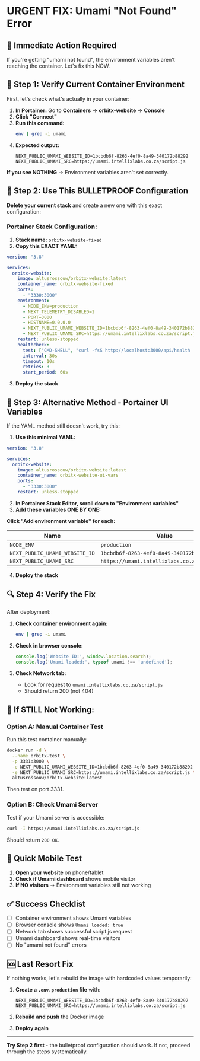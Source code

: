 # URGENT FIX: Umami "Not Found" Error

## 🚨 **Immediate Action Required**

If you're getting "umami not found", the environment variables aren't reaching the container. Let's fix this NOW.

## 🔧 **Step 1: Verify Current Container Environment**

First, let's check what's actually in your container:

1. **In Portainer:** Go to **Containers** → **orbitx-website** → **Console**
2. **Click "Connect"** 
3. **Run this command:**
   ```bash
   env | grep -i umami
   ```
4. **Expected output:**
   ```
   NEXT_PUBLIC_UMAMI_WEBSITE_ID=1bcbdb6f-8263-4ef0-8a49-340172b88292
   NEXT_PUBLIC_UMAMI_SRC=https://umami.intellixlabs.co.za/script.js
   ```

**If you see NOTHING** → Environment variables aren't set correctly.

## 🚀 **Step 2: Use This BULLETPROOF Configuration**

**Delete your current stack** and create a new one with this exact configuration:

### Portainer Stack Configuration:
1. **Stack name:** `orbitx-website-fixed`
2. **Copy this EXACT YAML:**

```yaml
version: "3.8"

services:
  orbitx-website:
    image: altusrossouw/orbitx-website:latest
    container_name: orbitx-website-fixed
    ports:
      - "3330:3000"
    environment:
      - NODE_ENV=production
      - NEXT_TELEMETRY_DISABLED=1
      - PORT=3000
      - HOSTNAME=0.0.0.0
      - NEXT_PUBLIC_UMAMI_WEBSITE_ID=1bcbdb6f-8263-4ef0-8a49-340172b88292
      - NEXT_PUBLIC_UMAMI_SRC=https://umami.intellixlabs.co.za/script.js
    restart: unless-stopped
    healthcheck:
      test: ["CMD-SHELL", "curl -fsS http://localhost:3000/api/health || exit 1"]
      interval: 30s
      timeout: 10s
      retries: 3
      start_period: 60s
```

3. **Deploy the stack**

## 🔧 **Step 3: Alternative Method - Portainer UI Variables**

If the YAML method still doesn't work, try this:

1. **Use this minimal YAML:**
```yaml
version: "3.8"

services:
  orbitx-website:
    image: altusrossouw/orbitx-website:latest
    container_name: orbitx-website-ui-vars
    ports:
      - "3330:3000"
    restart: unless-stopped
```

2. **In Portainer Stack Editor, scroll down to "Environment variables"**
3. **Add these variables ONE BY ONE:**

**Click "Add environment variable" for each:**

| Name | Value |
|------|-------|
| `NODE_ENV` | `production` |
| `NEXT_PUBLIC_UMAMI_WEBSITE_ID` | `1bcbdb6f-8263-4ef0-8a49-340172b88292` |
| `NEXT_PUBLIC_UMAMI_SRC` | `https://umami.intellixlabs.co.za/script.js` |

4. **Deploy the stack**

## 🔍 **Step 4: Verify the Fix**

After deployment:

1. **Check container environment again:**
   ```bash
   env | grep -i umami
   ```

2. **Check in browser console:**
   ```javascript
   console.log('Website ID:', window.location.search);
   console.log('Umami loaded:', typeof umami !== 'undefined');
   ```

3. **Check Network tab:**
   - Look for request to `umami.intellixlabs.co.za/script.js`
   - Should return 200 (not 404)

## 🚨 **If STILL Not Working:**

### Option A: Manual Container Test
Run this test container manually:

```bash
docker run -d \
  --name orbitx-test \
  -p 3331:3000 \
  -e NEXT_PUBLIC_UMAMI_WEBSITE_ID=1bcbdb6f-8263-4ef0-8a49-340172b88292 \
  -e NEXT_PUBLIC_UMAMI_SRC=https://umami.intellixlabs.co.za/script.js \
  altusrossouw/orbitx-website:latest
```

Then test on port 3331.

### Option B: Check Umami Server
Test if your Umami server is accessible:

```bash
curl -I https://umami.intellixlabs.co.za/script.js
```

Should return `200 OK`.

## 📱 **Quick Mobile Test**

1. **Open your website** on phone/tablet
2. **Check if Umami dashboard** shows mobile visitor
3. **If NO visitors** → Environment variables still not working

## ✅ **Success Checklist**

- [ ] Container environment shows Umami variables
- [ ] Browser console shows `Umami loaded: true`
- [ ] Network tab shows successful script.js request
- [ ] Umami dashboard shows real-time visitors
- [ ] No "umami not found" errors

## 🆘 **Last Resort Fix**

If nothing works, let's rebuild the image with hardcoded values temporarily:

1. **Create a `.env.production` file** with:
   ```
   NEXT_PUBLIC_UMAMI_WEBSITE_ID=1bcbdb6f-8263-4ef0-8a49-340172b88292
   NEXT_PUBLIC_UMAMI_SRC=https://umami.intellixlabs.co.za/script.js
   ```

2. **Rebuild and push** the Docker image
3. **Deploy again**

---

**Try Step 2 first** - the bulletproof configuration should work. If not, proceed through the steps systematically.